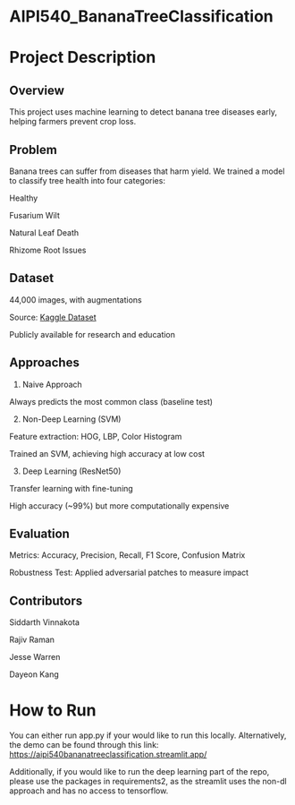 # AIPI540_BananaTreeClassification

# Project Description

## Overview

This project uses machine learning to detect banana tree diseases early, helping farmers prevent crop loss.

## Problem  

Banana trees can suffer from diseases that harm yield. We trained a model to classify tree health into four categories:  

Healthy  

Fusarium Wilt  

Natural Leaf Death  

Rhizome Root Issues  

## Dataset  

44,000 images, with augmentations  

Source: [Kaggle Dataset](https://www.kaggle.com/datasets/shuvokumarbasak4004/banana-tree-disease-detection-new-and-update-dataset/data)

Publicly available for research and education

## Approaches

1. Naive Approach  

Always predicts the most common class (baseline test)  

2. Non-Deep Learning (SVM)  

Feature extraction: HOG, LBP, Color Histogram  

Trained an SVM, achieving high accuracy at low cost  

3. Deep Learning (ResNet50)  

Transfer learning with fine-tuning  

High accuracy (~99%) but more computationally expensive  

## Evaluation

Metrics: Accuracy, Precision, Recall, F1 Score, Confusion Matrix  

Robustness Test: Applied adversarial patches to measure impact  

## Contributors

Siddarth Vinnakota  

Rajiv Raman  

Jesse Warren  

Dayeon Kang 

# How to Run

You can either run app.py if your would like to run this locally. Alternatively, the demo can be found through this link: https://aipi540bananatreeclassification.streamlit.app/

Additionally, if you would like to run the deep learning part of the repo, please use the packages in requirements2, as the streamlit uses the non-dl approach and has no access to tensorflow. 
